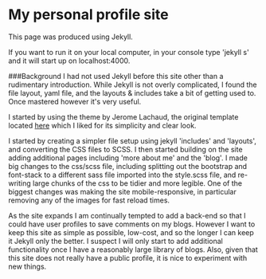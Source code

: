 My personal profile site
=========================

This page was produced using Jekyll.

If you want to run it on your local computer, in your console type 'jekyll s' and it will start up on localhost:4000.

###Background
I had not used Jekyll before this site other than a rudimentary introduction. While Jekyll is not overly complicated, I found the file layout, yaml file, and the layouts & includes take a bit of getting used to. Once mastered however it's very useful.

I started by using the theme by Jerome Lachaud, the original template located [here](https://jeromelachaud.github.io/grayscale-theme) which I liked for its simplicity and clear look.

I started by creating a simpler file setup using jekyll 'includes' and 'layouts', and converting the CSS files to SCSS. I then started building on the site adding additional pages including 'more about me' and the 'blog'. I made big changes to the css/scss file, including splitting out the bootstrap and font-stack to a different sass file imported into the style.scss file, and re-writing large chunks of the css to be tidier and more legible. One of the biggest changes was making the site mobile-responsive, in particular removing any of the images for fast reload times.

As the site expands I am continually tempted to add a back-end so that I could have user profiles to save comments on my blogs. However I want to keep this site as simple as possible, low-cost, and so the longer I can keep it Jekyll only the better. I suspect I will only start to add additional functionality once I have a reasonably large library of blogs. Also, given that this site does not really have a public profile, it is nice to experiment with new things.

